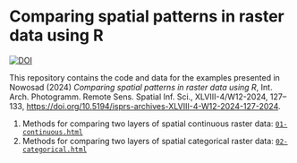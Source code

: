 # Comparing spatial patterns in raster data using R

[![DOI](https://zenodo.org/badge/DOI/10.5281/zenodo.11105746.svg)](https://doi.org/10.5281/zenodo.11105746)

This repository contains the code and data for the examples presented in Nowosad (2024) *Comparing spatial patterns in raster data using R*, Int. Arch. Photogramm. Remote Sens. Spatial Inf. Sci., XLVIII-4/W12-2024, 127–133, <https://doi.org/10.5194/isprs-archives-XLVIII-4-W12-2024-127-2024>. 

1. Methods for comparing two layers of spatial continuous raster data: [`01-continuous.html`](01-continuous.html)
2. Methods for comparing two layers of spatial categorical raster data: [`02-categorical.html`](02-categorical.html)
